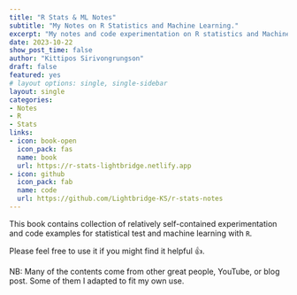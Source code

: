 ```yaml
---
title: "R Stats & ML Notes"
subtitle: "My Notes on R Statistics and Machine Learning."
excerpt: "My notes and code experimentation on R statistics and Machine Learning."
date: 2023-10-22
show_post_time: false
author: "Kittipos Sirivongrungson"
draft: false
featured: yes
# layout options: single, single-sidebar
layout: single
categories:
- Notes
- R
- Stats
links:
- icon: book-open
  icon_pack: fas
  name: book
  url: https://r-stats-lightbridge.netlify.app
- icon: github
  icon_pack: fab
  name: code
  url: https://github.com/Lightbridge-KS/r-stats-notes
---
```


This book contains collection of relatively self-contained experimentation and code examples for statistical test and machine learning with `R`. 

Please feel free to use it if you might find it helpful 👍.

NB: Many of the contents come from other great people, YouTube, or blog post. Some of them I adapted to fit my own use.